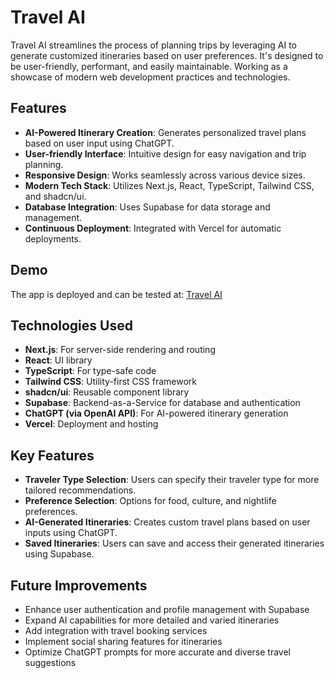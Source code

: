 # Travel AI

Travel AI streamlines the process of planning trips by leveraging AI to generate customized itineraries based on user preferences. It's designed to be user-friendly, performant, and easily maintainable. Working as a showcase of modern web development practices and technologies.

## Features

- **AI-Powered Itinerary Creation**: Generates personalized travel plans based on user input using ChatGPT.
- **User-friendly Interface**: Intuitive design for easy navigation and trip planning.
- **Responsive Design**: Works seamlessly across various device sizes.
- **Modern Tech Stack**: Utilizes Next.js, React, TypeScript, Tailwind CSS, and shadcn/ui.
- **Database Integration**: Uses Supabase for data storage and management.
- **Continuous Deployment**: Integrated with Vercel for automatic deployments.

## Demo

The app is deployed and can be tested at: [Travel AI](https://travels-buddy.vercel.app/)

## Technologies Used

- **Next.js**: For server-side rendering and routing
- **React**: UI library
- **TypeScript**: For type-safe code
- **Tailwind CSS**: Utility-first CSS framework
- **shadcn/ui**: Reusable component library
- **Supabase**: Backend-as-a-Service for database and authentication
- **ChatGPT (via OpenAI API)**: For AI-powered itinerary generation
- **Vercel**: Deployment and hosting

## Key Features

- **Traveler Type Selection**: Users can specify their traveler type for more tailored recommendations.
- **Preference Selection**: Options for food, culture, and nightlife preferences.
- **AI-Generated Itineraries**: Creates custom travel plans based on user inputs using ChatGPT.
- **Saved Itineraries**: Users can save and access their generated itineraries using Supabase.

## Future Improvements

- Enhance user authentication and profile management with Supabase
- Expand AI capabilities for more detailed and varied itineraries
- Add integration with travel booking services
- Implement social sharing features for itineraries
- Optimize ChatGPT prompts for more accurate and diverse travel suggestions
